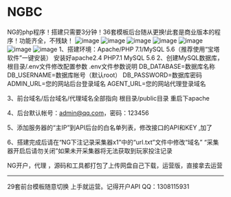 # NGBC
NG的php程序！搭建只需要3分钟！36套模板后台随从更换!此套是商业版本的程序！功能齐全，不残缺！
![image](https://user-images.githubusercontent.com/94306098/142146252-032208c8-ac93-43e8-acc3-ad613fda315d.png)
![image](https://user-images.githubusercontent.com/94306098/142146285-be729183-3330-4081-815b-f4f2dd20fc55.png)
![image](https://user-images.githubusercontent.com/94306098/142146311-514c1a73-eacd-4e7e-8b9a-747b4fcd8a2c.png)
![image](https://user-images.githubusercontent.com/94306098/142146353-2557e7d2-0f9e-4afb-a2fd-878cbe0df024.png)
![image](https://user-images.githubusercontent.com/94306098/142146375-793eb4f2-64e5-49b4-a6a6-b97fad62d125.png)
![image](https://user-images.githubusercontent.com/94306098/142146411-4058f7ee-209d-4476-ba1c-df412b828fe0.png)
![image](https://user-images.githubusercontent.com/94306098/142146440-e307f9cb-ebb6-4a4d-80af-c8f0f2647f05.png)
1、搭建环境：Apache/PHP 7.1/MySQL 5.6（推荐使用“宝塔软件”一键安装）
安装好apache2.4   PHP7.1   MySQL 5.6
2、创建MySQL数据库，根目录/.env文件修改配置参数
.env文件参数说明
DB_DATABASE=数据库名称
DB_USERNAME=数据库帐号（默认root）
DB_PASSWORD=数据库密码
ADMIN_URL=您的网站后台登录域名
AGENT_URL=您的网站代理登录域名

3、前台域名/后台域名/代理域名全部指向 根目录/public目录  重启下apache   

4、后台默认帐号：admin@qq.com，密码：123456

5、添加服务器的“主IP”到API后台的白名单列表，修改接口的API和KEY   ,加了

6、搭建完成后请在“NG下注记录采集器x1”中的“url.txt”文件中修改“域名”
     “采集器开启后请勿关闭”如果未开采集器将无法获取到玩家投注记录

NG开户，代理 ，源码和工具都打包了上传网盘自己下载，运营版，直接拿去运营

--------------------------------------------------------------------------

29套前台模板随意切换
上手就运营。记得开户API  QQ：1308115931
